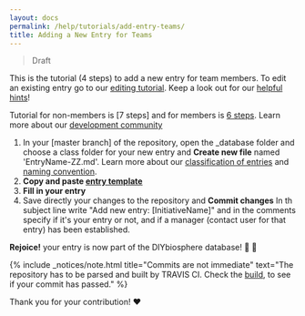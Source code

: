 ```yaml
---
layout: docs
permalink: /help/tutorials/add-entry-teams/
title: Adding a New Entry for Teams
---
```

> Draft

This is the tutorial (4 steps) to add a new entry for team members. To edit an existing entry go to our [editing tutorial]. Keep a look out for our [helpful hints]!

Tutorial for non-members is [7 steps] and for members is [6 steps]. Learn more about our [development community]


1. In your [master branch] of the repository, open the _database folder and choose a class folder for your new entry and **Create new file** named 'EntryName-ZZ.md'. Learn more about our [classification of entries] and [naming convention].
2. **Copy and paste [entry template]**
3. **Fill in your entry**
4. Save directly your changes to the repository and  **Commit changes** In th subject line write "Add new entry: [InitiativeName]" and in the comments specify if it's your entry or not, and if a manager (contact user for that entry) has been established.

**Rejoice!** your entry is now part of the DIYbiosphere database! :clap: :clap:

{% include _notices/note.html title="Commits are not immediate" text="The repository has to be parsed and built by TRAVIS CI. Check the [build](https://travis-ci.org/DIYbiosphere/sphere.dir), to see if your commit has passed." %}

Thank you for your contribution! :heart:

[editing tutorial]: /help/tutorials/edit-entry-teams
[helpful hints]: /help/hints/
[sphere.dir]: https://github.com/DIYbiosphere/sphere.dir
[6 steps]: #
[4 steps]: #
[development community]: #
[entry template]: https://gist.githubusercontent.com/ahuacatl/954444c7f15a27190b0fd52e0021a58c/raw/91412b5ba78fb082b349776cf0a75d3c82f35da0/front-matter-template.md
[classification of entries]: #
[naming convention]: #
[installation]: /help/install/
